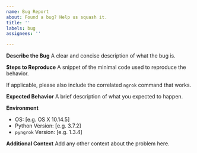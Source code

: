 ```yaml
---
name: Bug Report
about: Found a bug? Help us squash it.
title: ''
labels: bug
assignees: ''

---
```


**Describe the Bug**
A clear and concise description of what the bug is.

**Steps to Reproduce**
A snippet of the minimal code used to reproduce the behavior.

If applicable, please also include the correlated `ngrok` command that works.

**Expected Behavior**
A brief description of what you expected to happen.

**Environment**
 - OS: [e.g. OS X 10.14.5]
 - Python Version: [e.g. 3.7.2]
 - `pyngrok` Version: [e.g. 1.3.4]

**Additional Context**
Add any other context about the problem here.
